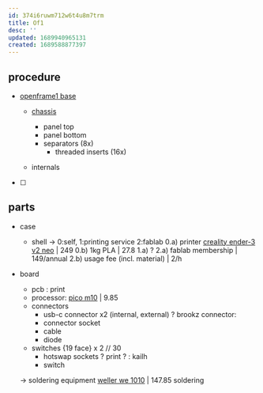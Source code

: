 ```yaml
---
id: 374i6ruwm712w6t4u8m7trm
title: Of1
desc: ''
updated: 1689940965131
created: 1689588877397
---
```


## procedure
- [openframe1 base](https://github.com/rana-sylvatica/OFOF1)
  + [chassis](https://www.printables.com/model/394573-openframe1-full-case/files)
    - panel top
    - panel bottom
    - separators (8x)
      + threaded inserts (16x)

  + internals
- [ ]

## parts
- case
  - shell
  -> 0:self, 1:printing service 2:fablab
  0.a) printer [creality ender-3 v2 neo](https://www.galaxus.ch/en/s1/product/creality-ender-3-v2-neo-3d-printers-21881888) | 249
  0.b) 1kg PLA | 27.8
  1.a) ?
  2.a) fablab membership | 149/annual
  2.b) usage fee (incl. material) | 2/h

- board
  - pcb : print
  - processor: [pico m10](https://www.galaxus.ch/en/s1/product/raspberry-pi-pico-cortex-m0-development-boards-kits-14697589) | 9.85
  - connectors
    - usb-c connector x2 (internal, external)
    ? brookz connector:
    - connector socket
    - cable
    - diode
  - switches {19 face} x 2 // 30
    - hotswap sockets
      ? print
      ?
      : kailh
    - switch

  -> soldering equipment
    [weller we 1010](https://www.galaxus.ch/en/s4/product/weller-erem-we-1010-soldering-set-230-v-fg-soldering-irons-10322796) | 147.85
    soldering
